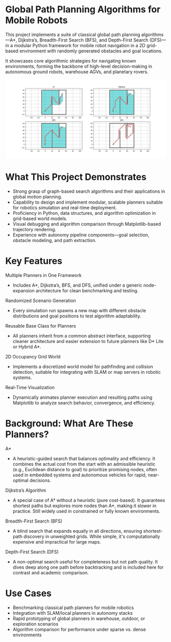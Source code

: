 # Global Path Planning Algorithms for Mobile Robots
This project implements a suite of classical global path planning algorithms—A*, Dijkstra’s, Breadth-First Search (BFS), and Depth-First Search (DFS)—in a modular Python framework for mobile robot navigation in a 2D grid-based environment with randomly generated obstacles and goal locations.

It showcases core algorithmic strategies for navigating known environments, forming the backbone of high-level decision-making in autonomous ground robots, warehouse AGVs, and planetary rovers.

<img src = "planningglobal.png">

# What This Project Demonstrates
- Strong grasp of graph-based search algorithms and their applications in global motion planning.
- Capability to design and implement modular, scalable planners suitable for robotics simulation and real-time deployment.
- Proficiency in Python, data structures, and algorithm optimization in grid-based world models.
- Visual debugging and algorithm comparison through Matplotlib-based trajectory rendering.
- Experience with autonomy pipeline components—goal selection, obstacle modeling, and path extraction.

# Key Features
Multiple Planners in One Framework
- Includes A*, Dijkstra’s, BFS, and DFS, unified under a generic node-expansion architecture for clean benchmarking and testing.

Randomized Scenario Generation
- Every simulation run spawns a new map with different obstacle distributions and goal positions to test algorithm adaptability.

Reusable Base Class for Planners
- All planners inherit from a common abstract interface, supporting cleaner architecture and easier extension to future planners like D* Lite or Hybrid A*.

2D Occupancy Grid World
- Implements a discretized world model for pathfinding and collision detection, suitable for integrating with SLAM or map servers in robotic systems.

Real-Time Visualization
- Dynamically animates planner execution and resulting paths using Matplotlib to analyze search behavior, convergence, and efficiency.

# Background: What Are These Planners?
A*
- A heuristic-guided search that balances optimality and efficiency. It combines the actual cost from the start with an admissible heuristic (e.g., Euclidean distance to goal) to prioritize promising nodes, often used in embedded systems and autonomous vehicles for rapid, near-optimal decisions.

Dijkstra’s Algorithm
- A special case of A* without a heuristic (pure cost-based). It guarantees shortest paths but explores more nodes than A*, making it slower in practice. Still widely used in constrained or fully known environments.

Breadth-First Search (BFS)
- A blind search that expands equally in all directions, ensuring shortest-path discovery in unweighted grids. While simple, it's computationally expensive and impractical for large maps.

Depth-First Search (DFS)
- A non-optimal search useful for completeness but not path quality. It dives deep along one path before backtracking and is included here for contrast and academic comparison.

# Use Cases
- Benchmarking classical path planners for mobile robotics
- Integration with SLAM/local planners in autonomy stacks
- Rapid prototyping of global planners in warehouse, outdoor, or exploration scenarios
- Algorithm comparison for performance under sparse vs. dense environments
